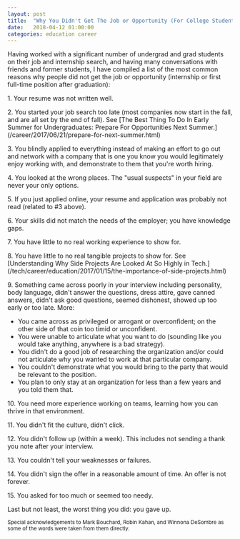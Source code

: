 ```yaml
---
layout: post
title:  "Why You Didn't Get The Job or Opportunity (For College Students)"
date:   2018-04-12 01:00:00
categories: education career
---
```


Having worked with a significant number of undergrad and grad students on their job and internship search, and having many conversations with friends and former students, I have compiled a list of the most common reasons why people did not get the job or opportunity (internship or first full-time position after graduation):

<p>1. Your resume was not written well.</p>

<p>2. You started your job search too late (most companies now start in the fall, and are all set by the end of fall).  See [The Best Thing To Do In Early Summer for Undergraduates: Prepare For Opportunities Next Summer.](/career/2017/06/21/prepare-for-next-summer.html)</p>

<p>3. You blindly applied to everything instead of making an effort to go out and network with a company that is one you know you would legitimately enjoy working with, and demonstrate to them that you're worth hiring.</p>

<p>4. You looked at the wrong places.  The "usual suspects" in your field are never your only options.</p>

<p>5. If you just applied online, your resume and application was probably not read (related to #3 above).</p>

<p>6. Your skills did not match the needs of the employer; you have knowledge gaps.</p>

<p>7. You have little to no real working experience to show for.</p>

<p>8. You have little to no real tangible projects to show for. See [Understanding Why Side Projects Are Looked At So Highly in Tech.](/tech/career/education/2017/01/15/the-importance-of-side-projects.html)</p>

<p>9. Something came across poorly in your interview including personality, body language, didn't answer the questions, dress attire, gave canned answers, didn't ask good questions, seemed dishonest, showed up too early or too late.  More:</p>

* You came across as privileged or arrogant or overconfident; on the other side of that coin too timid or unconfident.
* You were unable to articulate what you want to do (sounding like you would take anything, anywhere is a bad strategy).
* You didn't do a good job of researching the organization and/or could not articulate why you wanted to work at that particular company.
* You couldn't demonstrate what you would bring to the party that would be relevant to the position.
* You plan to only stay at an organization for less than a few years and you told them that.

<p>10. You need more experience working on teams, learning how you can thrive in that environment.</p>

<p>11. You didn't fit the culture, didn't click.</p>

<p>12. You didn't follow up (within a week). This includes not sending a thank you note after your interview.</p>
 
<p>13. You couldn't tell your weaknesses or failures.</p>

<p>14. You didn't sign the offer in a reasonable amount of time. An offer is not forever.</p>

<p>15. You asked for too much or seemed too needy.</p>

Last but not least, the worst thing you did: you gave up.

<sup>Special acknowledgements to Mark Bouchard, Robin Kahan, and Winnona DeSombre as some of the words were taken from them directly.</sup>